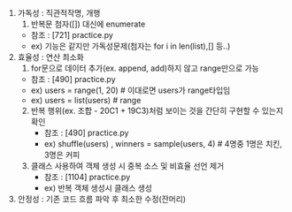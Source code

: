 1. 가독성 : 직관적작명, 개행  
   1. 반복문 첨자([]) 대신에 enumerate
    - 참조 : [721] practice.py
    - ex) 기능은 같지만 가독성문제(첨자는 for i in len(list),[] 등..)
2. 효율성 : 연산 최소화 
   1. for문으로 데이터 추가(ex. append, add)하지 않고 range만으로 가능
    - 참조 : [490] practice.py
    - ex) users = range(1, 20)  # 이대로면 users가 range타입임
    - ex) users = list(users)  # range
   2. 반복 행위(ex. 조합 - 20C1 + 19C3)처럼 보이는 것을 간단히 구현할 수 있는지 확인
       - 참조 : [490] practice.py
       - ex) shuffle(users) , winners = sample(users, 4)  # 4명중 1명은 치킨, 3명은 커피
   3. 클래스 사용하여 객체 생성 시 중복 소스 및 비효율 선언 제거
        - 참조 : [1104] practice.py
        - ex) 반복 객체 생성시 클래스 생성
3. 안정성 : 기존 코드 흐름 파악 후 최소한 수정(잔머리)


